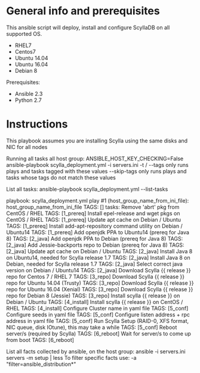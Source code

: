 General info and prerequisites
==============================

This ansible script will deploy, install and configure ScyllaDB on all supported OS.
- RHEL7
- Centos7
- Ubuntu 14.04
- Ubuntu 16.04
- Debian 8

Prerequisites:
- Ansible 2.3
- Python 2.7


Instructions
============

This playbook assumes you are installing Scylla using the same disks and NIC for all nodes


Running all tasks all host group: ANSIBLE_HOST_KEY_CHECKING=False ansible-playbook scylla_deployment.yml -i servers.ini
 -t / --tags only runs plays and tasks tagged with these values
 --skip-tags only runs plays and tasks whose tags do not match these values


List all tasks: ansible-playbook scylla_deployment.yml --list-tasks

playbook: scylla_deployment.yml
 play #1 (host_group_name_from_ini_file): host_group_name_from_ini_file                        TAGS: []
   tasks:
     Remove 'abrt' pkg from CentOS / RHEL                                                      TAGS: [1_prereq]
     Install epel-release and wget pkgs on CentOS / RHEL                                       TAGS: [1_prereq]
     Update apt cache on Debian / Ubuntu                                                       TAGS: [1_prereq]
     Install add-apt-repository command utility on Debian / Ubuntu14                           TAGS: [1_prereq]
     Add openjdk PPA to Ubuntu14 (prereq for Java 8)                                           TAGS: [2_java]
     Add openjdk PPA to Debian (prereq for Java 8)                                             TAGS: [2_java]
     Add Jessie-backports repo to Debian (prereq for Java 8)                                   TAGS: [2_java]
     Update apt cache on Debian / Ubuntu                                                       TAGS: [2_java]
     Install Java 8 on Ubuntu14, needed for Scylla release 1.7                                 TAGS: [2_java]
     Install Java 8 on Debian, needed for Scylla release 1.7                                   TAGS: [2_java]
     Select correct java version on Debian / Ubuntu14                                          TAGS: [2_java]
     Download Scylla {{ release }} repo for Centos 7 / RHEL 7                                  TAGS: [3_repo]
     Download Scylla {{ release }} repo for Ubuntu 14.04 (Trusty)                              TAGS: [3_repo]
     Download Scylla {{ release }} repo for Ubuntu 16.04 (Xenial)                              TAGS: [3_repo]
     Download Scylla {{ release }} repo for Debian 8 (Jessie)                                  TAGS: [3_repo]
     Install scylla {{ release }} on Debian / Ubuntu                                           TAGS: [4_install]
     Install scylla {{ release }} on CentOS / RHEL                                             TAGS: [4_install]
     Configure Cluster name in yaml file                                                       TAGS: [5_conf]
     Configure seeds in yaml file                                                              TAGS: [5_conf]
     Configure listen address + rpc address in yaml file                                       TAGS: [5_conf]
     Run Scylla Setup (RAID-0, XFS format, NIC queue, disk IOtune), this may take a while      TAGS: [5_conf]
     Reboot server/s (required by Scylla)                                                      TAGS: [6_reboot]
     Wait for server/s to come up from boot                                                    TAGS: [6_reboot]


List all facts collected by ansible, on the host group: ansible -i servers.ini servers -m setup | less
To filter specific facts use: -a "filter=ansible_distribution*"

